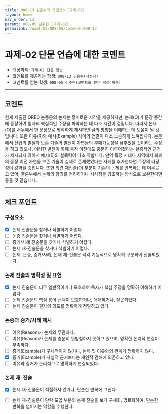 ```yaml
---
title: 008-13 김은수의 코멘트b (과제-02) 
layout: home
nav_order: 13
parent: 008-05 김주현 (과제-02)
permalink: /asmt-02/008-05/comment-008-13
---
```


# 과제-02 단문 연습에 대한 코멘트

- 대상과제: `과제-02 단문 연습`
- 코멘트를 제공하는 학생: `008-13 김은수(작성자)` 
- 코멘트를 받는 학생: `008-05 김주현(코멘트를 받는 학생 이름)` 

---

## 코멘트

현재 제출된 OREO 논증문의 논제는 흥미로운 시각을 제공하지만, 논제(O)가 문장 중간에 등장하여 필자의 핵심적인 주장을 파악하는 데 다소 시간이 걸립니다. 따라서 논제(O)를 서두에서 한 문장으로 명확하게 제시하면 글의 방향을 이해하는 데 도움이 될 것입니다. 또한 이유(R)와 예시(Example) 사이의 연결이 다소 느슨하게 느껴집니다. 본문에서 산업의 발달과 보존 기술의 발전이 자연물의 부패가능성을 낮추었을 것이라는 주장을 하고 있으나, 이러한 발전이 화폐 등장 이전에도 충분히 이루어졌다는 실증적인 근거가 제시되지 않아서 예시(E)의 설득력이 다소 약합니다. 만약 특정 시대나 지역에서 화폐의 등장 이전 자연물 보존 기술이 실제로 존재했었다는 사례를 추가한다면 주장의 타당성이 강화될 것입니다. 또한 의견 재진술(O) 부분이 기존의 논제를 반복하는 데 머무르고 있어, 결론부에서 논제의 함의를 정리하거나 시사점을 강조하는 방식으로 보완한다면 좋을 것 같습니다.

---

## 체크 포인트

### **구성요소**
- [x] 논제 진술문을 찾거나 식별하기 어렵다.
- [ ] 논증 진술문을 찾거나 식별하기 어렵다.
- [ ] 증거/사례 진술문을 찾거나 식별하기 어렵다.
- [ ] 논제 재-진술문을 찾거나 식별하기 어렵다.
- [ ] 논제, 논증, 증거/사례, 논제 재-진술문 각각 기능적으로 명확히 구분되어 진술되었다.

### **논제 진술의 명확성 및 표현**  
- [x] 논제 진술문이 너무 일반적이거나 모호하여 독자가 핵심 주장을 명확히 이해하기 어렵다.  
- [ ] 논제 진술문의 핵심 용어 선택이 모호하거나, 애매하거나, 잘못되었다.  
- [ ] 논제 진술문이 필자의 의도를 명확하게 전달하고 있다.  

### **논증과 증거/사례 제시**  
- [ ] 이유(Reason)가 논제와 무관하다.
- [ ] 이유(Reason)가 논제를 충분히 뒷받침하지 못하고 있으며, 명확한 논리적 연결이 부족하다.  
- [ ] 증거(Example)가 구체적이지 않거나, 논제 및 이유와의 관계가 명확하지 않다. 
- [x] 증거(Example)가 사실적 근거보다는 개인적 견해에 의존하고 있다.  
- [ ] 이유와 증거가 논리적으로 명확하게 연결되었다.  

### **논제 재-진술**  
- [x] 논제 재-진술문이 적절하지 않거나, 단순한 반복에 그친다.   
- [ ] 논제 재-진술문이 단락 도입 부분의 논제 진술을 보다 구체화, 명료화하여, 단순한 반복을 넘어서는 역할을 수행한다.  

